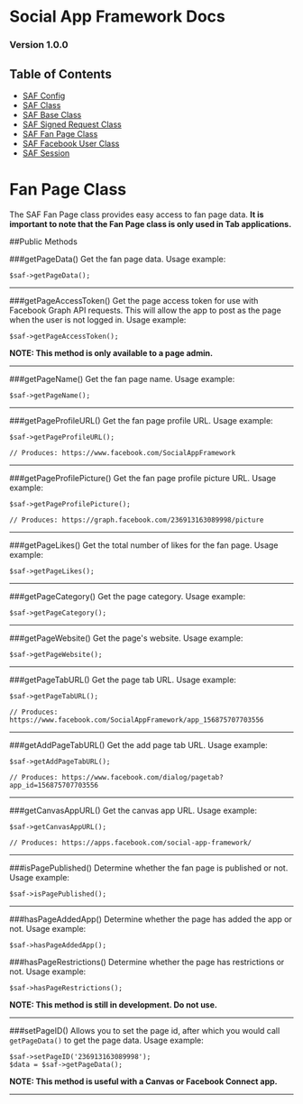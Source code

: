 # Social App Framework Docs
### Version 1.0.0

## Table of Contents

* [SAF Config](saf_config.md)
* [SAF Class](saf.md)
* [SAF Base Class](saf_base.md)
* [SAF Signed Request Class](saf_signed_request.md)
* [SAF Fan Page Class](saf_fan_page.md)
* [SAF Facebook User Class](saf_facebook_user.md)
* [SAF Session](saf_session.md)

# Fan Page Class
The SAF Fan Page class provides easy access to fan page data. **It is important
to note that the Fan Page class is only used in Tab applications.**

##Public Methods

###getPageData()
Get the fan page data. Usage example:

    $saf->getPageData();

***

###getPageAccessToken()
Get the page access token for use with Facebook Graph API requests. This will allow
the app to post as the page when the user is not logged in. Usage example:

    $saf->getPageAccessToken();

**NOTE: This method is only available to a page admin.**

***

###getPageName()
Get the fan page name. Usage example:

    $saf->getPageName();

***

###getPageProfileURL()
Get the fan page profile URL. Usage example:

    $saf->getPageProfileURL();

    // Produces: https://www.facebook.com/SocialAppFramework

***

###getPageProfilePicture()
Get the fan page profile picture URL. Usage example:

    $saf->getPageProfilePicture();

    // Produces: https://graph.facebook.com/236913163089998/picture

***

###getPageLikes()
Get the total number of likes for the fan page. Usage example:

    $saf->getPageLikes();

***

###getPageCategory()
Get the page category. Usage example:

    $saf->getPageCategory();

***

###getPageWebsite()
Get the page's website. Usage example:

    $saf->getPageWebsite();

***

###getPageTabURL()
Get the page tab URL. Usage example:

    $saf->getPageTabURL();

    // Produces: https://www.facebook.com/SocialAppFramework/app_156875707703556

***

###getAddPageTabURL()
Get the add page tab URL. Usage example:

    $saf->getAddPageTabURL();

    // Produces: https://www.facebook.com/dialog/pagetab?app_id=156875707703556

***

###getCanvasAppURL()
Get the canvas app URL. Usage example:

    $saf->getCanvasAppURL();

    // Produces: https://apps.facebook.com/social-app-framework/

***

###isPagePublished()
Determine whether the fan page is published or not. Usage example:

    $saf->isPagePublished();

***

###hasPageAddedApp()
Determine whether the page has added the app or not. Usage example:

    $saf->hasPageAddedApp();

###hasPageRestrictions()
Determine whether the page has restrictions or not. Usage example:

    $saf->hasPageRestrictions();

**NOTE: This method is still in development. Do not use.**

***

###setPageID()
Allows you to set the page id, after which you would call `getPageData()` to get
the page data. Usage example:

    $saf->setPageID('236913163089998');
    $data = $saf->getPageData();

**NOTE: This method is useful with a Canvas or Facebook Connect app.**

***
